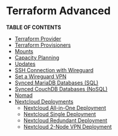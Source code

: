 <h1> Terraform Advanced </h1>

**TABLE OF CONTENTS**

- [Terraform Provider](./terraform_provider.html)
- [Terraform Provisioners](./terraform_provisioners.html)
- [Mounts](./terraform_mounts.html)
- [Capacity Planning](./terraform_capacity_planning.html)
- [Updates](./terraform_updates.html)
- [SSH Connection with Wireguard](./terraform_wireguard_ssh.md)
- [Set a Wireguard VPN](./terraform_wireguard_vpn.md)
- [Synced MariaDB Databases (SQL)](./terraform_mariadb_synced_databases.md)
- [Synced CouchDB Databases (NoSQL)](./terraform_couchdb_synced_databases.md)
- [Nomad](./terraform_nomad.md)
- [Nextcloud Deployments](./terraform_nextcloud_toc.md)
  - [Nextcloud All-in-One Deployment](./terraform_nextcloud_aio.md)
  - [Nextcloud Single Deployment](./terraform_nextcloud_single.md)
  - [Nextcloud Redundant Deployment](./terraform_nextcloud_redundant.md)
  - [Nextcloud 2-Node VPN Deployment](./terraform_nextcloud_vpn.md)